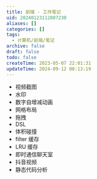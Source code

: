```yaml
---
title: 前端 - 工作笔记
uid: 20240123112807230
aliases: []
categories: []
tags:
  - 计算机/前端/笔记
archive: false
draft: false
todo: false
createTime: 2023-05-07 22:01:31
updateTime: 2024-09-12 08:13:19
---
```


- 视频截图
- 水印
- 数字自增减动画
- 网格布局
- 拖拽
- DSL
- 体积碰撞
- filter 缓存
- LRU 缓存
- 即时通信聊天室
- 抖音视频
- 静态代码分析
